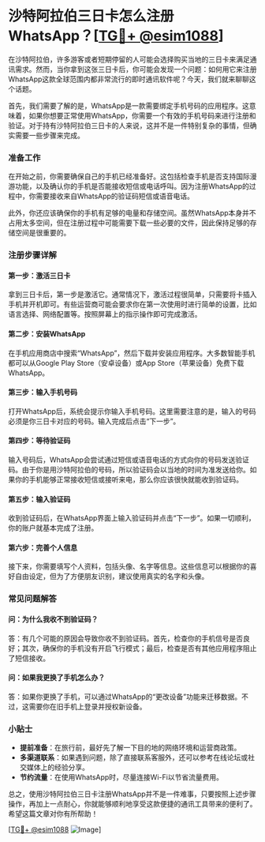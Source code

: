 # 沙特阿拉伯三日卡怎么注册WhatsApp？[[TG💪+ @esim1088](https://t.me/s/esim1088)]

在沙特阿拉伯，许多游客或者短期停留的人可能会选择购买当地的三日卡来满足通讯需求。然而，当你拿到这张三日卡后，你可能会发现一个问题：如何用它来注册WhatsApp这款全球范围内都非常流行的即时通讯软件呢？今天，我们就来聊聊这个话题。

首先，我们需要了解的是，WhatsApp是一款需要绑定手机号码的应用程序。这意味着，如果你想要正常使用WhatsApp，你需要一个有效的手机号码来进行注册和验证。对于持有沙特阿拉伯三日卡的人来说，这并不是一件特别复杂的事情，但确实需要一些步骤来完成。

### 准备工作

在开始之前，你需要确保自己的手机已经准备好。这包括检查手机是否支持国际漫游功能，以及确认你的手机是否能接收短信或电话呼叫。因为注册WhatsApp的过程中，你需要接收来自WhatsApp的验证码短信或语音电话。

此外，你还应该确保你的手机有足够的电量和存储空间。虽然WhatsApp本身并不占用太多空间，但在注册过程中可能需要下载一些必要的文件，因此保持足够的存储空间是很重要的。

### 注册步骤详解

#### 第一步：激活三日卡

拿到三日卡后，第一步是激活它。通常情况下，激活过程很简单，只需要将卡插入手机并开机即可。有些运营商可能会要求你在第一次使用时进行简单的设置，比如语言选择、网络配置等。按照屏幕上的指示操作即可完成激活。

#### 第二步：安装WhatsApp

在手机应用商店中搜索“WhatsApp”，然后下载并安装应用程序。大多数智能手机都可以从Google Play Store（安卓设备）或App Store（苹果设备）免费下载WhatsApp。

#### 第三步：输入手机号码

打开WhatsApp后，系统会提示你输入手机号码。这里需要注意的是，输入的号码必须是你三日卡对应的号码。输入完成后点击“下一步”。

#### 第四步：等待验证码

输入号码后，WhatsApp会尝试通过短信或语音电话的方式向你的号码发送验证码。由于你是用沙特阿拉伯的号码，所以验证码会以当地的时间为准发送给你。如果你的手机能够正常接收短信或接听来电，那么你应该很快就能收到验证码。

#### 第五步：输入验证码

收到验证码后，在WhatsApp界面上输入验证码并点击“下一步”。如果一切顺利，你的账户就基本完成了注册。

#### 第六步：完善个人信息

接下来，你需要填写个人资料，包括头像、名字等信息。这些信息可以根据你的喜好自由设定，但为了方便朋友识别，建议使用真实的名字和头像。

### 常见问题解答

#### 问：为什么我收不到验证码？

答：有几个可能的原因会导致你收不到验证码。首先，检查你的手机信号是否良好；其次，确保你的手机没有开启飞行模式；最后，检查是否有其他应用程序阻止了短信接收。

#### 问：如果我更换了手机怎么办？

答：如果你更换了手机，可以通过WhatsApp的“更改设备”功能来迁移数据。不过，这需要你在旧手机上登录并授权新设备。

### 小贴士

- **提前准备**：在旅行前，最好先了解一下目的地的网络环境和运营商政策。
- **多渠道联系**：如果遇到问题，除了直接联系客服外，还可以参考在线论坛或社交媒体上的经验分享。
- **节约流量**：在使用WhatsApp时，尽量连接Wi-Fi以节省流量费用。

总之，使用沙特阿拉伯三日卡注册WhatsApp并不是一件难事，只要按照上述步骤操作，再加上一点耐心，你就能够顺利地享受这款便捷的通讯工具带来的便利了。希望这篇文章对你有所帮助！

[[TG💪+ @esim1088](https://t.me/s/esim1088) ![Image](https://i.postimg.cc/4NQfJmqS/Snipaste-2025-05-13-00-14-12.png)]